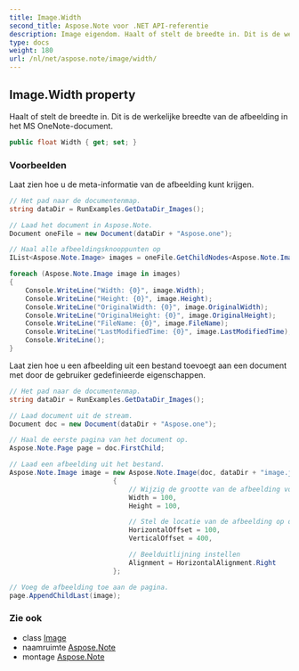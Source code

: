 ```yaml
---
title: Image.Width
second_title: Aspose.Note voor .NET API-referentie
description: Image eigendom. Haalt of stelt de breedte in. Dit is de werkelijke breedte van de afbeelding in het MS OneNotedocument.
type: docs
weight: 180
url: /nl/net/aspose.note/image/width/
---
```

## Image.Width property

Haalt of stelt de breedte in. Dit is de werkelijke breedte van de afbeelding in het MS OneNote-document.

```csharp
public float Width { get; set; }
```

### Voorbeelden

Laat zien hoe u de meta-informatie van de afbeelding kunt krijgen.

```csharp
// Het pad naar de documentenmap.
string dataDir = RunExamples.GetDataDir_Images();

// Laad het document in Aspose.Note.
Document oneFile = new Document(dataDir + "Aspose.one");

// Haal alle afbeeldingsknooppunten op
IList<Aspose.Note.Image> images = oneFile.GetChildNodes<Aspose.Note.Image>();

foreach (Aspose.Note.Image image in images)
{
    Console.WriteLine("Width: {0}", image.Width);
    Console.WriteLine("Height: {0}", image.Height);
    Console.WriteLine("OriginalWidth: {0}", image.OriginalWidth);
    Console.WriteLine("OriginalHeight: {0}", image.OriginalHeight);
    Console.WriteLine("FileName: {0}", image.FileName);
    Console.WriteLine("LastModifiedTime: {0}", image.LastModifiedTime);
    Console.WriteLine();
}
```

Laat zien hoe u een afbeelding uit een bestand toevoegt aan een document met door de gebruiker gedefinieerde eigenschappen.

```csharp
// Het pad naar de documentenmap.
string dataDir = RunExamples.GetDataDir_Images();

// Laad document uit de stream.
Document doc = new Document(dataDir + "Aspose.one");

// Haal de eerste pagina van het document op.
Aspose.Note.Page page = doc.FirstChild;

// Laad een afbeelding uit het bestand.
Aspose.Note.Image image = new Aspose.Note.Image(doc, dataDir + "image.jpg")
                          {
                              // Wijzig de grootte van de afbeelding volgens uw behoeften (optioneel).
                              Width = 100,
                              Height = 100,

                              // Stel de locatie van de afbeelding op de pagina in (optioneel).
                              HorizontalOffset = 100,
                              VerticalOffset = 400,

                              // Beelduitlijning instellen
                              Alignment = HorizontalAlignment.Right
                          };

// Voeg de afbeelding toe aan de pagina.
page.AppendChildLast(image);
```

### Zie ook

* class [Image](../)
* naamruimte [Aspose.Note](../../image/)
* montage [Aspose.Note](../../../)


